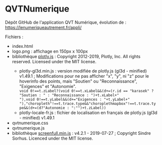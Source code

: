 # QVTNumerique

Dépôt GitHub de l'application QVT Numérique, évolution de : https://lenumeriqueautrement.fr/appli/

Fichiers :

<ul>
  <li>index.html</li>
<li>logo.png : affichage en 150px x 100px</li>
    <li>bibliothèque <a href="https://github.com/plotly/plotly.js" target="plotly">plotly.js</a> : Copyright 2012-2019, Plotly, Inc. All rights reserved. Licensed under the MIT license.</li>
  <ul>
  <li>plotly-gl3d.min.js : version modifiée de plotly.js (gl3d - minified) v1.49.1 ;  Modifications pour ne pas afficher "x", "y", ni "z" pour le hoverinfo des points, mais "Soutien" ou "Reconnaissance", "Exigences" et "Autonomie".</li>
  <code>void 0!==t.zLabel?(void 0!==t.xLabel&&(d+=(r.id == "karasek" ? "Soutien : " : "Reconnaissance : ")+t.xLabel+"<br>"),void 0!==t.yLabel&&(d+="Exigences : "+t.yLabel+"<br>"),"choropleth"!==t.trace.type&&"choroplethmapbox"!==t.trace.type&&(d+=(d?"Autonomie : ":"")+t.zLabel))</code>
<li>plotly-locale-fr.js : fichier de localisation en français de plotly.js (gl3d - minified) v1.49.1</li>
  </ul>
  <li>qvtnumerique.css</li>
  <li>qvtnumerique.js</li>
<li>bibliothèque <a href="https://github.com/sindresorhus/screenfull.js/" target="screenfull">screenfull.min.js</a> : v4.2.1 - 2019-07-27 ; Copyright Sindre Sorhus. Licenced under the MIT license.</li>
  </ul>
